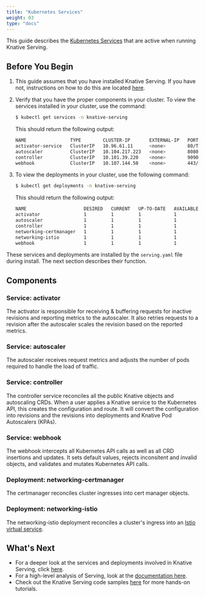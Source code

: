 ```yaml
---
title: "Kubernetes Services"
weight: 03
type: "docs"
---
```


This guide describes the
[Kubernetes Services](https://kubernetes.io/docs/concepts/services-networking/service/)
that are active when running Knative Serving.

## Before You Begin

1. This guide assumes that you have installed Knative Serving. If you have not,
   instructions on how to do this are located
   [here](https://knative.dev/docs/install/).
2. Verify that you have the proper components in your cluster. To view the
   services installed in your cluster, use the command:

   ```sh
   $ kubectl get services -n knative-serving
   ```

   This should return the following output:

   ```sh
   NAME                TYPE        CLUSTER-IP       EXTERNAL-IP   PORT(S)                  AGE
   activator-service   ClusterIP   10.96.61.11      <none>        80/TCP,81/TCP,9090/TCP   1h
   autoscaler          ClusterIP   10.104.217.223   <none>        8080/TCP,9090/TCP        1h
   controller          ClusterIP   10.101.39.220    <none>        9090/TCP                 1h
   webhook             ClusterIP   10.107.144.50    <none>        443/TCP                  1h
   ```

3. To view the deployments in your cluster, use the following command:

   ```sh
   $ kubectl get deployments -n knative-serving
   ```

   This should return the following output:

   ```sh
   NAME                     DESIRED   CURRENT   UP-TO-DATE   AVAILABLE   AGE
   activator                1         1         1            1           1h
   autoscaler               1         1         1            1           1h
   controller               1         1         1            1           1h
   networking-certmanager   1         1         1            1           1h
   networking-istio         1         1         1            1           1h
   webhook                  1         1         1            1           1h
   ```

These services and deployments are installed by the `serving.yaml` file during
install. The next section describes their function.

## Components

### Service: activator

The activator is responsible for receiving & buffering requests for inactive
revisions and reporting metrics to the autoscaler. It also retries requests to a
revision after the autoscaler scales the revision based on the reported metrics.

### Service: autoscaler

The autoscaler receives request metrics and adjusts the number of pods required
to handle the load of traffic.

### Service: controller

The controller service reconciles all the public Knative objects and autoscaling
CRDs. When a user applies a Knative service to the Kubernetes API, this creates
the configuration and route. It will convert the configuration into revisions
and the revisions into deployments and Knative Pod Autoscalers (KPAs).

### Service: webhook

The webhook intercepts all Kubernetes API calls as well as all CRD insertions
and updates. It sets default values, rejects inconsitent and invalid objects,
and validates and mutates Kubernetes API calls.

### Deployment: networking-certmanager

The certmanager reconciles cluster ingresses into cert manager objects.

### Deployment: networking-istio

The networking-istio deployment reconciles a cluster's ingress into an
[Istio virtual service](https://istio.io/docs/reference/config/networking/v1alpha3/virtual-service/).

## What's Next

- For a deeper look at the services and deployments involved in Knative Serving,
  click
  [here](https://github.com/knative/specs/blob/main/specs/serving/overview.md).
- For a high-level analysis of Serving, look at the [documentation here](./).
- Check out the Knative Serving code samples [here](./samples/) for more
  hands-on tutorials.
